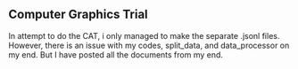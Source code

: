 ## Computer Graphics Trial

In attempt to do the CAT, i only managed to make the separate .jsonl files.
However, there is an issue with my codes, split_data, and data_processor on my end.
But I have posted all the documents from my end.